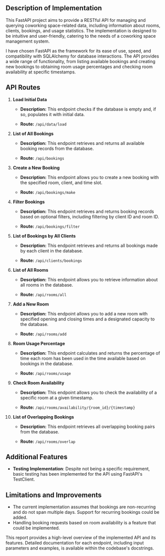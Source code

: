 ## Description of Implementation

This FastAPI project aims to provide a RESTful API for managing and querying coworking space-related data, including information about rooms, clients, bookings, and usage statistics. The implementation is designed to be intuitive and user-friendly, catering to the needs of a coworking space management system.

I have chosen FastAPI as the framework for its ease of use, speed, and compatibility with SQLAlchemy for database interactions. The API provides a wide range of functionality, from listing available bookings and creating new bookings to obtaining room usage percentages and checking room availability at specific timestamps.

## API Routes

1. **Load Initial Data**

   - **Description:** This endpoint checks if the database is empty and, if so, populates it with initial data.

   - **Route:** `/api/data/load`

1. **List of All Bookings**

   - **Description:** This endpoint retrieves and returns all available booking records from the database.

   - **Route:** `/api/bookings`

2. **Create a New Booking**

   - **Description:** This endpoint allows you to create a new booking with the specified room, client, and time slot.

   - **Route:** `/api/bookings/make`

3. **Filter Bookings**

   - **Description:** This endpoint retrieves and returns booking records based on optional filters, including filtering by client ID and room ID.

   - **Route:** `/api/bookings/filter`

4. **List of Bookings by All Clients**

   - **Description:** This endpoint retrieves and returns all bookings made by each client in the database.

   - **Route:** `/api/clients/bookings`

5. **List of All Rooms**

   - **Description:** This endpoint allows you to retrieve information about all rooms in the database.

   - **Route:** `/api/rooms/all`

6. **Add a New Room**

   - **Description:** This endpoint allows you to add a new room with specified opening and closing times and a designated capacity to the database.

   - **Route:** `/api/rooms/add`

7. **Room Usage Percentage**

   - **Description:** This endpoint calculates and returns the percentage of time each room has been used in the time available based on bookings in the database.

   - **Route:** `/api/rooms/usage`

8. **Check Room Availability**

   - **Description:** This endpoint allows you to check the availability of a specific room at a given timestamp.

   - **Route:** `/api/rooms/availability/{room_id}/{timestamp}`

9. **List of Overlapping Bookings**

   - **Description:** This endpoint retrieves all overlapping booking pairs from the database.

   - **Route:** `/api/rooms/overlap`

## Additional Features

- **Testing Implementation**: Despite not being a specific requirement, basic testing has been implemented for the API using FastAPI's TestClient.

## Limitations and Improvements

- The current implementation assumes that bookings are non-recurring and do not span multiple days. Support for recurring bookings could be added.
- Handling booking requests based on room availability is a feature that could be implemented.

This report provides a high-level overview of the implemented API and its features. Detailed documentation for each endpoint, including input parameters and examples, is available within the codebase's docstrings.
